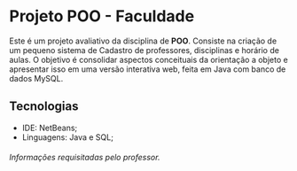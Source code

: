 # Projeto POO - Faculdade

Este é um projeto avaliativo da disciplina de **POO**. Consiste na criação de um pequeno sistema de Cadastro de professores, disciplinas e horário de aulas. O objetivo é consolidar aspectos conceituais da orientação a objeto e apresentar isso em uma versão interativa web, feita em Java com banco de dados MySQL.


## Tecnologias

- IDE: NetBeans;
- Linguagens: Java e SQL;

###### Informações requisitadas pelo professor.
